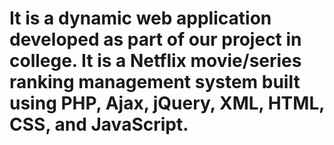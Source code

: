 # It is a dynamic web application developed as part of our project in college. It is a Netflix movie/series ranking management system built using PHP, Ajax, jQuery, XML, HTML, CSS, and JavaScript.
